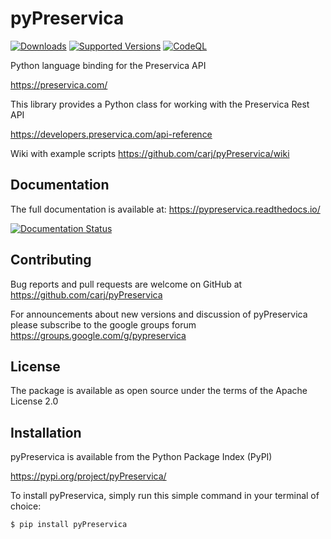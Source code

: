 
# pyPreservica


[![Downloads](https://pepy.tech/badge/pyPreservica/month)](https://pepy.tech/project/pyPreservica/month)
[![Supported Versions](https://img.shields.io/pypi/pyversions/pyPreservica.svg)](https://pypi.org/project/pyPreservica)
[![CodeQL](https://github.com/carj/pyPreservica/actions/workflows/codeql-analysis.yml/badge.svg)](https://github.com/carj/pyPreservica/actions/workflows/codeql-analysis.yml)

Python language binding for the Preservica API

https://preservica.com/

This library provides a Python class for working with the Preservica Rest API

https://developers.preservica.com/api-reference

Wiki with example scripts https://github.com/carj/pyPreservica/wiki

## Documentation

The full documentation is available at: https://pypreservica.readthedocs.io/

[![Documentation Status](https://readthedocs.org/projects/pypreservica/badge/?version=latest)](https://pypreservica.readthedocs.io/en/latest/?badge=latest)

## Contributing

Bug reports and pull requests are welcome on GitHub at https://github.com/carj/pyPreservica

For announcements about new versions and discussion of pyPreservica please subscribe to the google groups
forum https://groups.google.com/g/pypreservica

## License

The package is available as open source under the terms of the Apache License 2.0


## Installation

pyPreservica is available from the Python Package Index (PyPI)

https://pypi.org/project/pyPreservica/

To install pyPreservica, simply run this simple command in your terminal of choice:


    $ pip install pyPreservica

